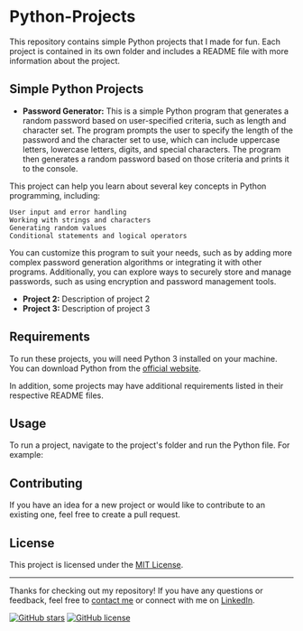 # Python-Projects

This repository contains simple Python projects that I made for fun. Each project is contained in its own folder and includes a README file with more information about the project.

## Simple Python Projects

- **Password Generator:** This is a simple Python program that generates a random password based on user-specified criteria, such as length and character set. The program prompts the user to specify the length of the password and the character set to use, which can include uppercase letters, lowercase letters, digits, and special characters. The program then generates a random password based on those criteria and prints it to the console.

This project can help you learn about several key concepts in Python programming, including:

    User input and error handling
    Working with strings and characters
    Generating random values
    Conditional statements and logical operators

You can customize this program to suit your needs, such as by adding more complex password generation algorithms or integrating it with other programs. Additionally, you can explore ways to securely store and manage passwords, such as using encryption and password management tools.

- **Project 2:** Description of project 2
- **Project 3:** Description of project 3

## Requirements

To run these projects, you will need Python 3 installed on your machine. You can download Python from the [official website](https://www.python.org/downloads/).

In addition, some projects may have additional requirements listed in their respective README files.

## Usage

To run a project, navigate to the project's folder and run the Python file. For example:


## Contributing

If you have an idea for a new project or would like to contribute to an existing one, feel free to create a pull request.

## License

This project is licensed under the [MIT License](https://github.com/<username>/<repository>/blob/main/LICENSE).

---

Thanks for checking out my repository! If you have any questions or feedback, feel free to [contact me](mailto:youremail@example.com) or connect with me on [LinkedIn](https://www.linkedin.com/in/faiz-muhammed/).

[![GitHub stars](https://img.shields.io/github/stars/<fa-iizii>/<fa-iizii>.svg)](https://github.com/<fa-iizii>/<fa-iizii>/stargazers)
[![GitHub license](https://img.shields.io/github/license/<username>/<repository>.svg)](https://github.com/<username>/<repository>/blob/main/LICENSE)
